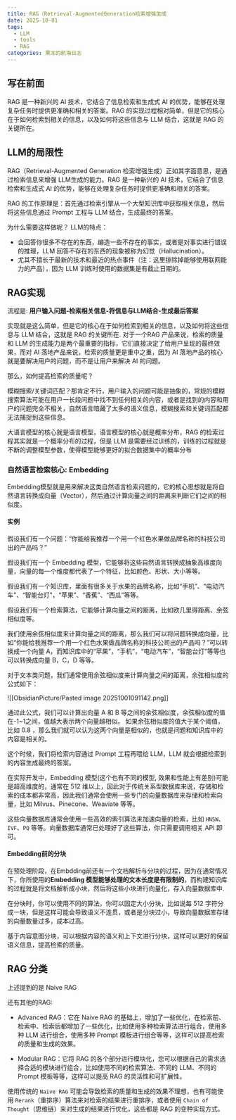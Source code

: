 ```yaml
---
title: RAG（Retrieval-AugmentedGeneration检索增强生成
date: 2025-10-01
tags:
  - LLM
  - tools
  - RAG
categories: 果冻的航海日志
---
```

## 写在前面

RAG 是一种新兴的 AI 技术，它结合了信息检索和生成式 AI 的优势，能够在处理复杂任务时提供更准确和相关的答案。RAG 的实现过程相对简单，但是它的核心在于如何检索到相关的信息，以及如何将这些信息与 LLM 结合，这就是 RAG 的关键所在。

## LLM的局限性

RAG（Retrieval-Augmented Generation 检索增强生成）正如其字面意思，是通过检索信息来增强 LLM生成的能力。RAG 是一种新兴的 AI 技术，它结合了信息检索和生成式 AI 的优势，能够在处理复杂任务时提供更准确和相关的答案。

RAG 的工作原理是：首先通过检索引擎从一个大型知识库中获取相关信息，然后将这些信息通过 Prompt 工程与 LLM 结合，生成最终的答案。

为什么需要这样做呢？ LLM的特点：

- 会回答你很多不存在的东西，编造一些不存在的事实，或者是对事实进行错误的推理，LLM 回答不存在的东西的现象被称为幻觉（Hallucination）。
- 尤其不擅长于最新的技术和最近的热点事件（注：这里排除掉能够使用联网能力的产品），因为 LLM 训练时使用的数据集是有截止日期的。
## RAG实现

流程是: **用户输入问题-检索相关信息-将信息与LLM结合-生成最后答案**

实现就是这么简单，但是它的核心在于如何检索到相关的信息，以及如何将这些信息与 LLM 结合，这就是 RAG 的关键所在. 对于一个RAG 产品来说，检索的质量和 LLM 的生成能力是两个最重要的指标，它们直接决定了给用户呈现的最终效果，而对 AI 落地产品来说，检索的质量更是重中之重，因为 AI 落地产品的核心就是要解决用户的问题，而不是让用户来解决 AI 的问题。

那么，如何提高检索的质量呢？

模糊搜索/关键词匹配？那肯定不行，用户输入的问题可能是抽象的，常规的模糊搜索算法可能在用户一长段问题中找不到任何相关的内容，或者是找到的内容和用户的问题完全不相关，自然语言暗藏了太多的语义信息，模糊搜索和关键词匹配都无法捕捉到这些信息。

大语言模型的核心就是语言模型，语言模型的核心就是概率分布，RAG 的检索过程其实就是一个概率分布的过程，但是 LLM 是需要经过训练的，训练的过程就是不断的调整模型参数，使得模型能够更好的拟合数据集中的概率分布

### 自然语言检索核心: Embedding

Embedding模型就是用来解决这类自然语言检索问题的，它的核心思想就是将自然语言转换成向量（Vector），然后通过计算向量之间的距离来判断它们之间的相似度。

#### 实例

假设我们有一个问题：“你能给我推荐一个用一个红色水果做品牌名称的科技公司出的产品吗？”

假设我们有一个 Embedding 模型，它能够将这些自然语言转换成抽象高维度向量，向量的每一个维度都代表了一个特征，比如颜色、形状、大小等等。

假设我们有一个知识库，里面有很多关于水果的品牌名称，比如“手机”、“电动汽车”、“智能台灯”，“苹果”、“香蕉”、“西瓜”等等。

假设我们有一个检索算法，它能够计算向量之间的距离，比如欧几里得距离、余弦相似度等。

我们使用余弦相似度来计算向量之间的距离，那么我们可以将问题转换成向量，比如“你能给我推荐一个用一个红色水果做品牌名称的科技公司出的产品吗？”可以转换成一个向量 A，而知识库中的“苹果”，“手机”，“电动汽车”，“智能台灯”等等也可以转换成向量 B，C，D 等等。

对于文本类问题，我们通常使用余弦相似度来计算向量之间的距离，余弦相似度的公式如下：

![[ObsidianPicture/Pasted image 20251001091142.png]]

通过此公式，我们可以计算出向量 A 和 B 等之间的余弦相似度，余弦相似度的值在-1~1之间，值越大表示两个向量越相似。 如果余弦相似度的值大于某个阈值，比如 0.8 ，那么我们就可以认为这两个向量是相似的，也就是问题和知识库中的内容是相关的。

这个时候，我们将检索内容通过 Prompt 工程再喂给 LLM，LLM 就会根据检索到的内容生成最终的答案。

在实际开发中，Embedding 模型(这个也有不同的模型, 效果和性能上有差别)可能是超高维度的，通常在 512 维以上，因此对于传统关系型数据库来说，存储和检索的成本都非常高，因此我们通常会使用一些专门的向量数据库来存储和检索向量，比如 Milvus、Pinecone、Weaviate 等等。

这些向量数据库通常会使用一些高效的索引算法来加速向量的检索，比如 `HNSW`、`IVF`、`PQ` 等等。向量数据库通常已处理好了这些算法，你只需要调用相关 API 即可。

#### Embedding前的分块

在预处理阶段，在Embdding前还有一个文档解析与分块的过程，因为在通常情况下，你所使用的**Embedding 模型能够处理的文本长度是有限制的**，而构建知识库的过程就是将文档解析成小块，然后将这些小块进行向量化，存入向量数据库中.

在分块时，你可以使用不同的算法，你可以固定大小分块，比如说每 512 字符分成一块，但是这样可能会导致语义不连贯，或者是分块过小，导致向量数据库存储的向量数量过多，成本过高。

基于内容意图分块，可以根据内容的语义和上下文进行分块，这样可以更好的保留语义信息，提高检索的质量。

## RAG 分类

上述提到的是 Naive RAG

还有其他的RAG:

- Advanced RAG：它在 Naive RAG 的基础上，增加了一些优化，在检索前、检索中、检索后都增加了一些优化，比如使用多种检索算法进行组合，使用多种 LLM 进行组合，使用多种 Prompt 模板进行组合等等，这样可以提高检索的质量和生成的效果。
    
- Modular RAG：它将 RAG 的各个部分进行模块化，您可以根据自己的需求选择合适的模块进行组合，比如使用不同的检索算法、不同的 LLM、不同的 Prompt 模板等等，这样可以提高 RAG 的灵活性和可扩展性。
    

使用传统的 `Naive RAG` 可能会导致检索的质量和生成的效果不理想，也有可能使用 `Rerank`（重排序）算法来对检索的结果进行重排序，或者使用 `Chain of Thought`（思维链）来对生成的结果进行优化，这些都是 RAG 的变种实现方式。